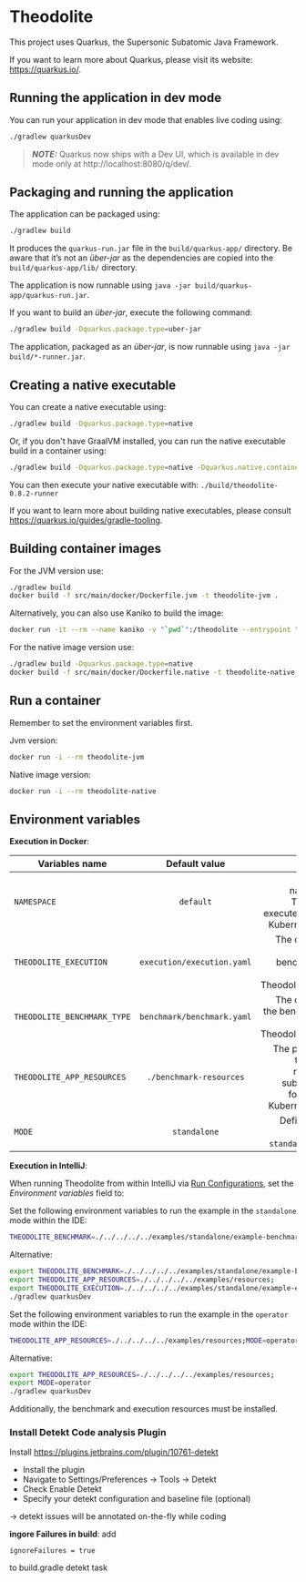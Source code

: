 # Theodolite

This project uses Quarkus, the Supersonic Subatomic Java Framework.

If you want to learn more about Quarkus, please visit its website: https://quarkus.io/.

## Running the application in dev mode

You can run your application in dev mode that enables live coding using:

```sh
./gradlew quarkusDev
```

> **_NOTE:_**  Quarkus now ships with a Dev UI, which is available in dev mode only at http://localhost:8080/q/dev/.


## Packaging and running the application

The application can be packaged using:

```sh
./gradlew build
```

It produces the `quarkus-run.jar` file in the `build/quarkus-app/` directory.
Be aware that it’s not an _über-jar_ as the dependencies are copied into the `build/quarkus-app/lib/` directory.

The application is now runnable using `java -jar build/quarkus-app/quarkus-run.jar`.

If you want to build an _über-jar_, execute the following command:

```sh
./gradlew build -Dquarkus.package.type=uber-jar
```

The application, packaged as an _über-jar_, is now runnable using `java -jar build/*-runner.jar`.

## Creating a native executable

You can create a native executable using:

```sh
./gradlew build -Dquarkus.package.type=native
```

Or, if you don't have GraalVM installed, you can run the native executable build in a container using:

```sh
./gradlew build -Dquarkus.package.type=native -Dquarkus.native.container-build=true
```

You can then execute your native executable with:
```./build/theodolite-0.8.2-runner```

If you want to learn more about building native executables, please consult https://quarkus.io/guides/gradle-tooling.

## Building container images

For the JVM version use:

```sh
./gradlew build
docker build -f src/main/docker/Dockerfile.jvm -t theodolite-jvm .
```

Alternatively, you can also use Kaniko to build the image:

```sh
docker run -it --rm --name kaniko -v "`pwd`":/theodolite --entrypoint "" gcr.io/kaniko-project/executor:debug /kaniko/executor --context /theodolite --dockerfile src/main/docker/Dockerfile.jvm --no-push
```

For the native image version use:

```sh
./gradlew build -Dquarkus.package.type=native
docker build -f src/main/docker/Dockerfile.native -t theodolite-native .
```

## Run a container

Remember to set the environment variables first.

Jvm version:

```sh
docker run -i --rm theodolite-jvm
```

Native image version:

```sh
docker run -i --rm theodolite-native
```

## Environment variables

**Execution in Docker**:

| Variables name               | Default value                      |Usage         |
| -----------------------------|:----------------------------------:| ------------:|
| `NAMESPACE`                  | `default`                          |Determines the namespace of the Theodolite will be executed in. Used in the KubernetesBenchmark|
| `THEODOLITE_EXECUTION`       |  `execution/execution.yaml`        |The complete path to the benchmarkExecution file. Used in the TheodoliteYamlExecutor. |
| `THEODOLITE_BENCHMARK_TYPE`  |  `benchmark/benchmark.yaml`        |The complete path to the benchmarkType file. Used in the TheodoliteYamlExecutor.|
| `THEODOLITE_APP_RESOURCES`   |  `./benchmark-resources`           |The path under which the yamls for the resources for the subexperiments are found. Used in the KubernetesBenchmark|
| `MODE`                       | `standalone`                       |Defines the mode of operation: either `standalone` or `operator`

**Execution in IntelliJ**:

When running Theodolite from within IntelliJ via
[Run Configurations](https://www.jetbrains.com/help/idea/work-with-gradle-tasks.html#gradle_run_config), set the *Environment variables* field to:

Set the following environment variables to run the example in the `standalone` mode within the IDE:

```sh
THEODOLITE_BENCHMARK=./../../../../examples/standalone/example-benchmark.yaml;THEODOLITE_EXECUTION=./../../../../examples/standalone/example-execution.yaml;THEODOLITE_APP_RESOURCES=./../../../../examples/resources;
```

Alternative:

``` sh
export THEODOLITE_BENCHMARK=./../../../../examples/standalone/example-benchmark.yaml
export THEODOLITE_APP_RESOURCES=./../../../../examples/resources;
export THEODOLITE_EXECUTION=./../../../../examples/standalone/example-execution.yaml
./gradlew quarkusDev
```

Set the following environment variables to run the example in the `operator` mode within the IDE:

```sh
THEODOLITE_APP_RESOURCES=./../../../../examples/resources;MODE=operator
```

Alternative:

``` sh
export THEODOLITE_APP_RESOURCES=./../../../../examples/resources;
export MODE=operator
./gradlew quarkusDev
```

Additionally, the benchmark and execution resources must be installed.

### Install Detekt Code analysis Plugin

Install <https://plugins.jetbrains.com/plugin/10761-detekt>

- Install the plugin
- Navigate to Settings/Preferences -> Tools -> Detekt
- Check Enable Detekt
- Specify your detekt configuration and baseline file (optional)

-> detekt issues will be annotated on-the-fly while coding

**ingore Failures in build**: add

```ignoreFailures = true```

to build.gradle detekt task
